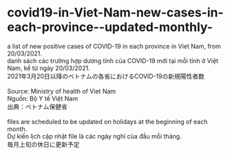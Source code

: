 # covid19-in-Viet-Nam-new-cases-in-each-province--updated-monthly-

a list of new positive cases of COVID-19 in each province in Viet Nam, from 20/03/2021.<br>
danh sách các trường hợp dương tính của COVID-19 mới tại mỗi tỉnh ở Việt Nam, kể từ ngày 20/03/2021.<br>
2021年3月20日以降のベトナムの各省におけるCOVID-19の新規陽性者数<br>
<br>
Source: Ministry of health of Viet Nam<br>
Nguồn: Bộ Y tế Việt Nam<br>
出典：ベトナム保健省<br>
<br>
files are scheduled to be updated on holidays at the beginning of each month.<br>
Dự kiến lịch cập nhật file là các ngày nghỉ của đầu mỗi tháng.<br>
毎月上旬の休日に更新予定<br>
<br>
<br>
